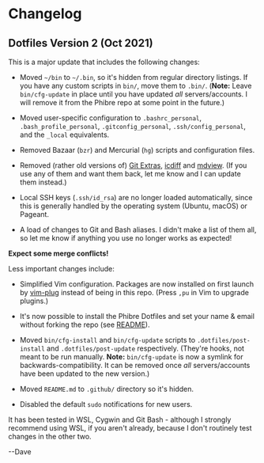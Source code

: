 # Changelog

## Dotfiles Version 2 (Oct 2021)

This is a major update that includes the following changes:

- Moved `~/bin` to `~/.bin`, so it's hidden from regular directory listings. If
  you have any custom scripts in `bin/`, move them to `.bin/`. (**Note:** Leave
  `bin/cfg-update` in place until you have updated _all_ servers/accounts. I will
  remove it from the Phibre repo at some point in the future.)

- Moved user-specific configuration to `.bashrc_personal`, `.bash_profile_personal`,
  `.gitconfig_personal`, `.ssh/config_personal`, and the `_local` equivalents.

- Removed Bazaar (`bzr`) and Mercurial (`hg`) scripts and configuration files.

- Removed (rather old versions of)
  [Git Extras](https://github.com/tj/git-extras),
  [icdiff](https://www.jefftk.com/icdiff) and
  [mdview](https://pypi.org/project/mdview/).
  (If you use any of them and want them back, let me know and I can update them
  instead.)

- Local SSH keys (`.ssh/id_rsa`) are no longer loaded automatically, since this
  is generally handled by the operating system (Ubuntu, macOS) or Pageant.

- A load of changes to Git and Bash aliases. I didn't make a list of them all,
  so let me know if anything you use no longer works as expected!

**Expect some merge conflicts!**

Less important changes include:

- Simplified Vim configuration. Packages are now installed on first launch by
  [vim-plug](https://github.com/junegunn/vim-plug) instead of being in this
  repo. (Press `,pu` in Vim to upgrade plugins.)

- It's now possible to install the Phibre Dotfiles and set your name & email
  without forking the repo (see [README](README.md)).

- Moved `bin/cfg-install` and `bin/cfg-update` scripts to
  `.dotfiles/post-install` and `.dotfiles/post-update` respectively. (They're
  hooks, not meant to be run manually. **Note:** `bin/cfg-update` is now a
  symlink for backwards-compatibility. It can be removed once _all_
  servers/accounts have been updated to the new version.)

- Moved `README.md` to `.github/` directory so it's hidden.

- Disabled the default `sudo` notifications for new users.

It has been tested in WSL, Cygwin and Git Bash - although I strongly recommend
using WSL, if you aren't already, because I don't routinely test changes in the
other two.

--Dave
